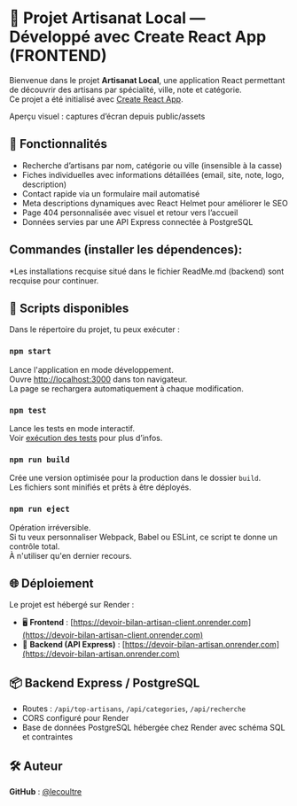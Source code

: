 # 🎨 Projet Artisanat Local — Développé avec Create React App (FRONTEND)

Bienvenue dans le projet **Artisanat Local**, une application React permettant de découvrir des artisans par spécialité, ville, note et catégorie.  
Ce projet a été initialisé avec [Create React App](https://github.com/facebook/create-react-app).

Aperçu visuel : captures d’écran depuis public/assets

## 🚀 Fonctionnalités

- Recherche d’artisans par nom, catégorie ou ville (insensible à la casse)
- Fiches individuelles avec informations détaillées (email, site, note, logo, description)
- Contact rapide via un formulaire mail automatisé
- Meta descriptions dynamiques avec React Helmet pour améliorer le SEO
- Page 404 personnalisée avec visuel et retour vers l’accueil
- Données servies par une API Express connectée à PostgreSQL


## Commandes (installer les dépendences):

*Les installations recquise situé dans le fichier ReadMe.md (backend) sont recquise pour continuer.




## 🔧 Scripts disponibles

Dans le répertoire du projet, tu peux exécuter :

### `npm start`

Lance l'application en mode développement.  
Ouvre [http://localhost:3000](http://localhost:3000) dans ton navigateur.  
La page se rechargera automatiquement à chaque modification.

### `npm test`

Lance les tests en mode interactif.  
Voir [exécution des tests](https://facebook.github.io/create-react-app/docs/running-tests) pour plus d’infos.

### `npm run build`

Crée une version optimisée pour la production dans le dossier `build`.  
Les fichiers sont minifiés et prêts à être déployés.

### `npm run eject`

Opération irréversible.  
Si tu veux personnaliser Webpack, Babel ou ESLint, ce script te donne un contrôle total.  
À n'utiliser qu'en dernier recours.


## 🌐 Déploiement

Le projet est hébergé sur Render :

- 🖥️ **Frontend** : [https://devoir-bilan-artisan-client.onrender.com](https://devoir-bilan-artisan-client.onrender.com)  
- 🔌 **Backend (API Express)** : [https://devoir-bilan-artisan.onrender.com](https://devoir-bilan-artisan.onrender.com)

## 📦 Backend Express / PostgreSQL

- Routes : `/api/top-artisans`, `/api/categories`, `/api/recherche`
- CORS configuré pour Render
- Base de données PostgreSQL hébergée chez Render avec schéma SQL et contraintes


## 🛠️ Auteur
 
**GitHub** : [@lecoultre](https://github.com/lecoultre)


